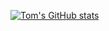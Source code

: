 [![Tom's GitHub stats](https://github-readme-stats.vercel.app/api?username=tombendor&show_icons=true)](https://github.com/anuraghazra/github-readme-stats)
